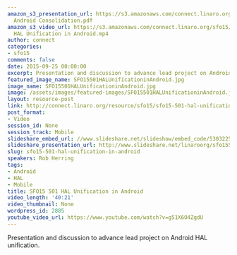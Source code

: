 ```yaml
---
amazon_s3_presentation_url: https://s3.amazonaws.com/connect.linaro.org/sfo15/Presentations/09-25-Friday/SFO15-501-
  Android Consolidation.pdf
amazon_s3_video_url: https://s3.amazonaws.com/connect.linaro.org/sfo15/Videos/09-25-Friday/SFO15-501
  HAL Unification in Android.mp4
author: connect
categories:
- sfo15
comments: false
date: 2015-09-25 00:00:00
excerpt: Presentation and discussion to advance lead project on Android HAL unification.
featured_image_name: SFO15501HALUnificationinAndroid.jpg
image_name: SFO15501HALUnificationinAndroid.jpg
image: /assets/images/featured-images/SFO15501HALUnificationinAndroid.jpg
layout: resource-post
link: http://connect.linaro.org/resource/sfo15/sfo15-501-hal-unification-in-android/
post_format:
- Video
session_id: None
session_track: Mobile
slideshare_embed_url: //www.slideshare.net/slideshow/embed_code/53032253
slideshare_presentation_url: http://www.slideshare.net/linaroorg/sfo15501-hal-unification-in-android
slug: sfo15-501-hal-unification-in-android
speakers: Rob Herring
tags:
- Android
- HAL
- Mobile
title: SFO15 501 HAL Unification in Android
video_length: '40:21'
video_thumbnail: None
wordpress_id: 2885
youtube_video_url: https://www.youtube.com/watch?v=g51X6O4ZgdU
---
```


Presentation and discussion to advance lead project on Android HAL unification.
